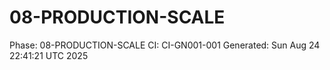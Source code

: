 # 08-PRODUCTION-SCALE
Phase: 08-PRODUCTION-SCALE
CI: CI-GN001-001
Generated: Sun Aug 24 22:41:21 UTC 2025
